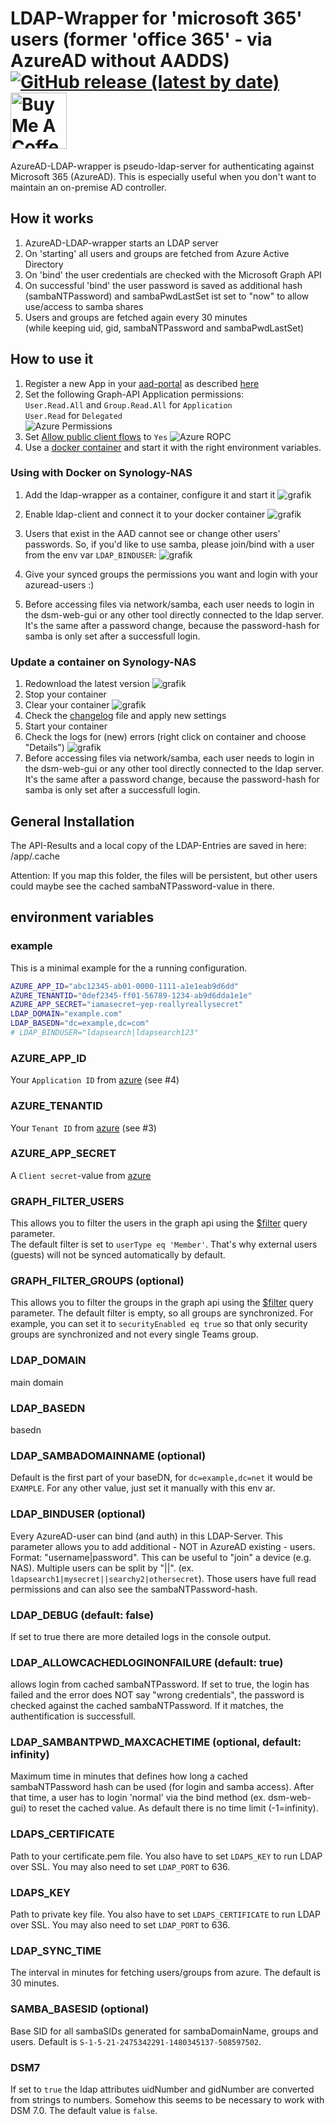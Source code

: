 # LDAP-Wrapper for 'microsoft 365' users (former 'office 365' - via AzureAD without AADDS) [![GitHub release (latest by date)](https://img.shields.io/github/v/release/ahaenggli/AzureAD-LDAP-wrapper?style=social)](https://github.com/ahaenggli/AzureAD-LDAP-wrapper) <a href="https://www.buymeacoffee.com/ahaenggli" target="_blank"><img src="https://cdn.buymeacoffee.com/buttons/default-orange.png" alt="Buy Me A Coffee" width="90px" ></a>

AzureAD-LDAP-wrapper is pseudo-ldap-server for authenticating against Microsoft 365 (AzureAD).
This is especially useful when you don't want to maintain an on-premise AD controller.

## How it works

1. AzureAD-LDAP-wrapper starts an LDAP server
2. On 'starting' all users and groups are fetched from Azure Active Directory
3. On 'bind' the user credentials are checked with the Microsoft Graph API
4. On successful 'bind' the user password is saved as additional hash (sambaNTPassword) and sambaPwdLastSet ist set to "now" to allow use/access to samba shares
5. Users and groups are fetched again every 30 minutes  
(while keeping uid, gid, sambaNTPassword and sambaPwdLastSet)

## How to use it

1. Register a new App in your [aad-portal](https://aad.portal.azure.com/#blade/Microsoft_AAD_IAM/ActiveDirectoryMenuBlade/RegisteredApps) as described [here](https://docs.microsoft.com/en-us/azure/active-directory/develop/howto-create-service-principal-portal)
2. Set the following Graph-API Application permissions:  
`User.Read.All` and `Group.Read.All` for `Application`  
`User.Read` for `Delegated`  
![Azure Permissions](.github/media/azure_permissions.png)
3. Set [Allow public client flows](https://github.com/AzureAD/microsoft-authentication-library-for-dotnet/wiki/Username-Password-Authentication#application-registration) to `Yes` ![Azure ROPC](.github/media/azure_ROPC.png)
4. Use a [docker container](https://hub.docker.com/r/ahaen/azuread-ldap-wrapper) and start it with the right environment variables.

### Using with Docker on Synology-NAS

1. Add the ldap-wrapper as a container, configure it and start it
![grafik](.github/media/syno_docker_add.png)

2. Enable ldap-client and connect it to your docker container
![grafik](.github/media/syno_ldap_enable.png)

3. Users that exist in the AAD cannot see or change other users' passwords. So, if you'd like to use samba, please join/bind with a user from the env var `LDAP_BINDUSER`: ![grafik](.github/media/syno_ldap_join.png)

4. Give your synced groups the permissions you want and login with your azuread-users :)

5. Before accessing files via network/samba, each user needs to login in the dsm-web-gui or any other tool directly connected to the ldap server. It's the same after a password change, because the password-hash for samba is only set after a successfull login.

### Update a container on Synology-NAS

1. Redownload the latest version
![grafik](.github/media/syno_docker_download.png)
2. Stop your container
3. Clear your container
![grafik](.github/media/syno_docker_clear.png)
4. Check the [changelog](CHANGELOG.md) file and apply new settings
5. Start your container
6. Check the logs for (new) errors (right click on container and choose "Details")
![grafik](.github/media/syno_docker_log.png)
7. Before accessing files via network/samba, each user needs to login in the dsm-web-gui or any other tool directly connected to the ldap server. It's the same after a password change, because the password-hash for samba is only set after a successfull login.

## General Installation

The API-Results and a local copy of the LDAP-Entries are saved in here: /app/.cache

Attention: If you map this folder, the files will be persistent, but other users could maybe see the cached sambaNTPassword-value in there.

## environment variables

### example

This is a minimal example for the a running configuration.

```bash
AZURE_APP_ID="abc12345-ab01-0000-1111-a1e1eab9d6dd"
AZURE_TENANTID="0def2345-ff01-56789-1234-ab9d6dda1e1e"
AZURE_APP_SECRET="iamasecret~yep-reallyreallysecret"
LDAP_DOMAIN="example.com"
LDAP_BASEDN="dc=example,dc=com"
# LDAP_BINDUSER="ldapsearch|ldapsearch123"
```

### AZURE_APP_ID

Your `Application ID` from [azure](https://docs.microsoft.com/en-us/azure/active-directory/develop/howto-create-service-principal-portal#get-tenant-and-app-id-values-for-signing-in) (see #4)

### AZURE_TENANTID

Your `Tenant ID` from [azure](https://docs.microsoft.com/en-us/azure/active-directory/develop/howto-create-service-principal-portal#get-tenant-and-app-id-values-for-signing-in) (see #3)

### AZURE_APP_SECRET

A `Client secret`-value from [azure](https://docs.microsoft.com/en-us/azure/active-directory/develop/howto-create-service-principal-portal#option-2-create-a-new-application-secret)

### GRAPH_FILTER_USERS

This allows you to filter the users in the graph api using the [$filter](https://docs.microsoft.com/en-us/graph/query-parameters#filter-parameter) query parameter.  
The default filter is set to `userType eq 'Member'`. That's why external users (guests) will not be synced automatically by default.

### GRAPH_FILTER_GROUPS (optional)

This allows you to filter the groups in the graph api using the [$filter](https://docs.microsoft.com/en-us/graph/query-parameters#filter-parameter) query parameter. The default filter is empty, so all groups are synchronized. For example, you can set it to `securityEnabled eq true` so that only security groups are synchronized and not every single Teams group.

### LDAP_DOMAIN

main domain

### LDAP_BASEDN

basedn

### LDAP_SAMBADOMAINNAME (optional)

Default is the first part of your baseDN, for `dc=example,dc=net` it would be `EXAMPLE`. For any other value, just set it manually with this env ar.

### LDAP_BINDUSER (optional)

Every AzureAD-user can bind (and auth) in this LDAP-Server.
This parameter allows you to add additional - NOT in AzureAD existing - users.
Format: "username|password". This can be useful to "join" a device (e.g. NAS).
Multiple users can be split by "||". (ex. `ldapsearch1|mysecret||searchy2|othersecret`).
Those users have full read permissions and can also see the sambaNTPassword-hash.

### LDAP_DEBUG (default: false)

If set to true there are more detailed logs in the console output.

### LDAP_ALLOWCACHEDLOGINONFAILURE (default: true)

allows login from cached sambaNTPassword.
If set to true, the login has failed and the error does NOT say "wrong credentials", the password is checked against the cached sambaNTPassword. If it matches, the authentification is successfull.

### LDAP_SAMBANTPWD_MAXCACHETIME (optional, default: infinity)

Maximum time in minutes that defines how long a cached sambaNTPassword hash can be used (for login and samba access).
After that time, a user has to login 'normal' via the bind method (ex. dsm-web-gui) to reset the cached value.
As default there is no time limit (-1=infinity).

### LDAPS_CERTIFICATE

Path to your certificate.pem file.
You also have to set `LDAPS_KEY` to run LDAP over SSL.
You may also need to set `LDAP_PORT` to 636.

### LDAPS_KEY

Path to private key file.
You also have to set `LDAPS_CERTIFICATE` to run LDAP over SSL.
You may also need to set `LDAP_PORT` to 636.

### LDAP_SYNC_TIME

The interval in minutes for fetching users/groups from azure. The default is 30 minutes.

### SAMBA_BASESID (optional)

Base SID for all sambaSIDs generated for sambaDomainName, groups and users. Default is `S-1-5-21-2475342291-1480345137-508597502`.

### DSM7

If set to `true` the ldap attributes uidNumber and gidNumber are converted from strings to numbers.
Somehow this seems to be necessary to work with DSM 7.0. The default value is `false`.
